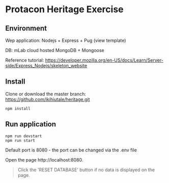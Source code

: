 # Protacon Heritage Exercise

## Environment

Wep application: Nodejs + Express + Pug (view template)

DB: mLab cloud hosted MongoDB + Mongoose

Reference tutorial: https://developer.mozilla.org/en-US/docs/Learn/Server-side/Express_Nodejs/skeleton_website

## Install
Clone or download the master branch: https://github.com/ikihiutale/heritage.git
```
npm install
```

## Run application
```
npm run devstart
npm run start
```

Default port is 8080 - the port can be changed via the .env file

Open the page http://localhost:8080.

> Click the 'RESET DATABASE' button if no data is displayed on the page.
